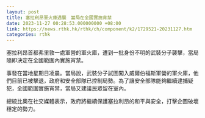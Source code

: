 ```yaml
---
layout: post
title: 塞拉利昂軍火庫遇襲　當局在全國實施宵禁
date: 2023-11-27 00:28:53.000000000 +08:00
link: https://news.rthk.hk/rthk/ch/component/k2/1729521-20231127.htm
categories: rthk
---
```


塞拉利昂首都弗里敦一處軍營的軍火庫，遭到一批身份不明的武裝分子襲擊，當局隨即決定在全國範圍內實施宵禁。

事發在當地星期日凌晨。當局說，武裝分子試圖闖入威爾伯福斯軍營的軍火庫，他們目前已被擊退，政府和安全部隊已控制局勢。為了讓安全部隊能夠繼續逮捕疑犯，全國範圍實施宵禁，當局又建議民眾留在室內。

總統比奧在社交媒體表示，政府將繼續保護塞拉利昂的和平與安全，打擊企圖破壞穩定的勢力。
